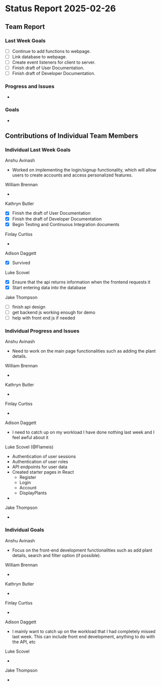 # Status Report 2025-02-26

<!-- filename format is YYYYMMDD.md -->

<!-- Both sections should have the following three subsections. Each subsection is best organized as bullet points, though you can write a paragraph instead.   -->

## Team Report
<!-- status update for your TA, including an agenda for the project standup meeting -->

### Last Week Goals
- [ ] Continue to add functions to webpage.
- [ ] Link database to webpage.
- [ ] Create event listeners for client to server.
- [ ] Finish draft of User Documentation.
- [ ] Finish draft of Developer Documentation.

### Progress and Issues

<!-- The second subsection reports on progress and issues: what you did, what worked, what you learned, where you had trouble, and where you are stuck -->

-

### Goals

<!-- The third subsection should outline your plans and goals for the following week. Each bullet point should include a measurable task and a time estimate. You may use nested bullet points for parts of a larger task. No bottom-level time estimate should be greater than 3 days. If a task would be larger, think about a logical way to break it down and to have insight into progress. If tasks from one week aren’t yet complete, they should roll over into tasks for the next week, with an updated estimate for time to completion.
For the weekly report, this third subsection should be higher-level and indicate who is responsible for what tasks. Also, it’s good to include longer-term goals in this list as well, to keep the bigger picture in mind and plan beyond just the next week.  -->

-

## Contributions of Individual Team Members

### Individual Last Week Goals

Anshu Avinash

- Worked on implementing the login/signup functionality, which will allow users to create accounts and access personalized features.

William Brennan

-

Kathryn Butler

- [x] Finish the draft of User Documentation
- [x] Finish the draft of Developer Documentation
- [x] Begin Testing and Continuous Integration documents

Finlay Curtiss

-

Adison Daggett

- [x] Survived

Luke Scovel

- [X] Ensure that the api returns information when the frontend requests it
- [X] Start entering data into the database

Jake Thompson

- [ ] finish api design
- [ ] get backend js working enough for demo
- [ ] help with front end js if needed

### Individual Progress and Issues

<!-- The second subsection reports on progress and issues: what you did, what worked, what you learned, where you had trouble, and where you are stuck -->

Anshu Avinash

- Need to work on the main page functionalities such as adding the plant details. 

William Brennan

-

Kathryn Butler

-

Finlay Curtiss

-

Adison Daggett

- I need to catch up on my workload I have done nothing last week and I feel awful about it

Luke Scovel (@Flameis)

- Authentication of user sessions
- Authentication of user roles
- API endpoints for user data
- Created starter pages in React
    - Register
    - Login
    - Account
    - DisplayPlants
- 


Jake Thompson

-

### Individual Goals

<!-- The third subsection should outline your plans and goals for the following week. Each bullet point should include a measurable task and a time estimate. You may use nested bullet points for parts of a larger task. No bottom-level time estimate should be greater than 3 days. If a task would be larger, think about a logical way to break it down and to have insight into progress. If tasks from one week aren’t yet complete, they should roll over into tasks for the next week, with an updated estimate for time to completion.
For the weekly report, this third subsection should be higher-level and indicate who is responsible for what tasks. Also, it’s good to include longer-term goals in this list as well, to keep the bigger picture in mind and plan beyond just the next week.  -->

Anshu Avinash

- Focus on the front-end development functionalities such as add plant details, search and filter option (if possible). 

William Brennan

-

Kathryn Butler

-

Finlay Curtiss

-

Adison Daggett

- I mainly want to catch up on the workload that I had completely missed last week. This can include front end development, anything to do with the API, etc

Luke Scovel

-

Jake Thompson

-
